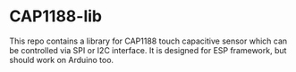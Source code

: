 # CAP1188-lib
This repo contains a library for CAP1188 touch capacitive sensor which can be controlled via SPI or I2C interface. It is designed for ESP framework, but should work on Arduino too.
